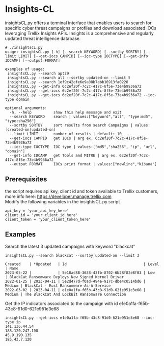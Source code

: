 # Insights-CL
insightsCL.py offers a terminal interface that enables users to search for specific cyber threat campaigns or profiles and download associated IOCs leveraging Trellix Insights APIs.
Insights is a comprehensive and regularly updated threat intelligence database.
```
# ./insightsCL.py
usage: insightsCL.py [-h] [--search KEYWORD] [--sortby SORTBY] [--limit LIMIT] [--get-iocs CAMPID] [--ioc-type IOCTYPE] [--get-info IDCAMP] [--output FORMAT]

examples of usage:
 insightsCL.py --search apt29
 insightsCL.py --search all --sortby updated-on --limit 5
 insightsCL.py --search 1ef9c42efe6e9a08b7ebb16913fa0228
 insightsCL.py --get-info 6c2ef20f-7c2c-417c-8f5e-73e4b9936a72
 insightsCL.py --get-iocs 6c2ef20f-7c2c-417c-8f5e-73e4b9936a72
 insightsCL.py --get-iocs 6c2ef20f-7c2c-417c-8f5e-73e4b9936a72 --ioc-type domain

optional arguments:
  -h, --help          show this help message and exit
  --search KEYWORD    search | values:["keyword","all", "type:md5", "type:sha256"]
  --sortby SORTBY     sort results from search Campaigns | values:[created-on|updated-on]
  --limit LIMIT       number of results | default: 10
  --get-iocs CAMPID   get IOCs | arg ex. 6c2ef20f-7c2c-417c-8f5e-73e4b9936a72
  --ioc-type IOCTYPE  IOC type | values:["md5","sha256", "ip", "url", "domain"]
  --get-info IDCAMP   get Tools and MITRE | arg ex. 6c2ef20f-7c2c-417c-8f5e-73e4b9936a72
  --output FORMAT     IOCs print format | values:["newline","kibana"]
```
## Prerequisites
the script requires api key, client id and token available to Trellix customers, more info here: https://developer.manage.trellix.com<br />
Modify the following variables in the insightsCL.py script<br />
```
api_key = 'your_api_key_here'
client_id = 'your_client_id_here'
client_token = 'your_client_token_here'
```
## Examples
Search the latest 3 updated campaigns with keyword "blackcat"
```
insightsCL.py --search blackcat --sortby updated-on --limit 3   

Created    | *Updated   | Id                                   | Level  | Name                            
2023-05-22 |            | 5e18ad88-3638-43fb-8702-6b28f82e8f03 | Low    | BlackCat Ransomware Deploys New Signed Kernel Driver                    
2022-01-25 | 2023-04-11 | 5e2d477d-f0ad-494e-917c-dbe4c0514bd6 | Medium | BlackCat - Rust Ransomware-As-A-Service                                 
2022-03-02 | 2023-04-11 | e1e0a1fa-f65b-43c8-91d0-621e951e3e68 | Medium | The BlackCat And LockBit Ransomware Connection
```
Get the IP indicators associated to the campaign with id e1e0a1fa-f65b-43c8-91d0-621e951e3e68
```
insightsCL.py --get-iocs e1e0a1fa-f65b-43c8-91d0-621e951e3e68 --ioc-type ip 
141.136.44.54
188.120.247.108
45.9.190.135
185.43.7.120
```
